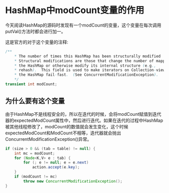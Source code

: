 # HashMap中modCount变量的作用

今天阅读HashMap的源码时发现有一个modCount的变量，这个变量在每次调用putVal()方法时都会进行加一。

这是官方的对于这个变量的注释:

```java
/**
    * The number of times this HashMap has been structurally modified
    * Structural modifications are those that change the number of mappings in
    * the HashMap or otherwise modify its internal structure (e.g.,
    * rehash).  This field is used to make iterators on Collection-views of
    * the HashMap fail-fast.  (See ConcurrentModificationException).
    */
transient int modCount;
```

## 为什么要有这个变量

由于HashMap不是线程安全的，所以在迭代的时候，会将modCount赋值到迭代器的expectedModCount属性中，然后进行迭代。如果在迭代的过程中HashMap被其他线程修改了，modCount的数值就会发生变化，这个时候expectedModCount和ModCount不相等，迭代器就会抛出ConcurrentModificationException()异常。

```java
if (size > 0 && (tab = table) != null) {
    int mc = modCount;
    for (Node<K,V> e : tab) {
        for (; e != null; e = e.next)
            action.accept(e.key);
    }
    if (modCount != mc)
        throw new ConcurrentModificationException();
}
```
